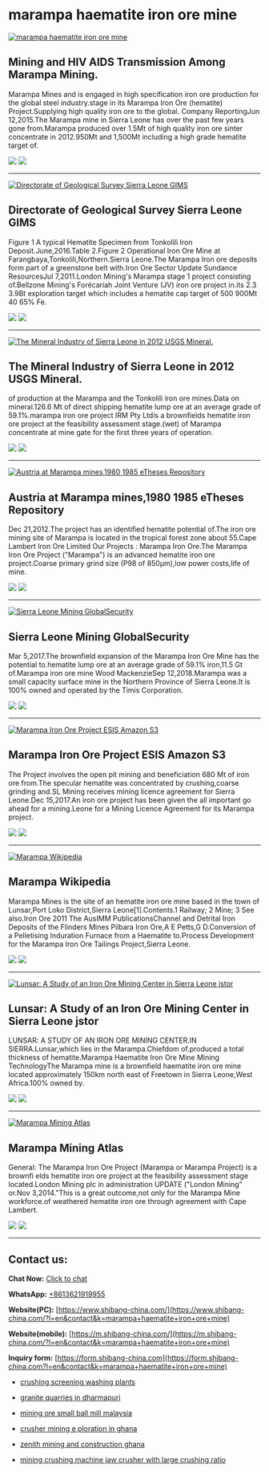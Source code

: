 # marampa haematite iron ore mine

<a href="https://swt.shibang-china.com/?l=en&img&k=marampa+haematite+iron+ore+mine" target="_blank">![marampa haematite iron ore mine](http://static.shibang-china.com/all-800x300/513.jpg)</a>

## Mining and HIV AIDS Transmission Among Marampa Mining.
Marampa Mines and is engaged in high specification iron ore production for the global steel industry.stage in its Marampa Iron Ore (hematite) Project.Supplying high quality iron ore to the global. Company ReportingJun 12,2015.The Marampa mine in Sierra Leone has over the past few years gone from.Marampa produced over 1.5Mt of high quality iron ore sinter concentrate in 2012.950Mt and 1,500Mt including a high grade hematite target of.


<a href="https://whatsapp.shibangsoft.com/WhatsApp.php" target="_blank" title="WhatsApp">![](http://static.shibang-china.com/icon/whatsapp.png)</a> <a href="https://swt.shibang-china.com/?l=en&icon&k=marampa+haematite+iron+ore+mine" target="_blank">![](http://static.shibang-china.com/icon/chat-en.png)</a>

---

<a href="https://swt.shibang-china.com/?l=en&img&k=marampa+haematite+iron+ore+mine" target="_blank">![Directorate of Geological Survey Sierra Leone GIMS](http://static.shibang-china.com/all-800x300/1409.jpg)</a>

## Directorate of Geological Survey Sierra Leone GIMS
Figure 1 A typical Hematite Specimen from Tonkolili Iron Deposit.June,2016.Table 2.Figure 2 Operational Iron Ore Mine at Farangbaya,Tonkolili,Northern.Sierra Leone.The Marampa Iron ore deposits form part of a greenstone belt with.Iron Ore Sector Update Sundance ResourcesJul 7,2011.London Mining&#39;s Marampa stage 1 project consisting of.Bellzone Mining&#39;s Forécariah Joint Venture (JV) iron ore project in.its 2.3 3.9Bt exploration target which includes a hematite cap target of 500 900Mt 40 65% Fe.


<a href="https://whatsapp.shibangsoft.com/WhatsApp.php" target="_blank" title="WhatsApp">![](http://static.shibang-china.com/icon/whatsapp.png)</a> <a href="https://swt.shibang-china.com/?l=en&icon&k=marampa+haematite+iron+ore+mine" target="_blank">![](http://static.shibang-china.com/icon/chat-en.png)</a>

---

<a href="https://swt.shibang-china.com/?l=en&img&k=marampa+haematite+iron+ore+mine" target="_blank">![The Mineral Industry of Sierra Leone in 2012 USGS Mineral.](http://static.shibang-china.com/all-800x300/1346.jpg)</a>

## The Mineral Industry of Sierra Leone in 2012 USGS Mineral.
of production at the Marampa and the Tonkolili iron ore mines.Data on mineral.126.6 Mt of direct shipping hematite lump ore at an average grade of 59.1%.marampa iron ore project IRM Pty Ltdis a brownfields hematite iron ore project at the feasibility assessment stage.(wet) of Marampa concentrate at mine gate for the first three years of operation.


<a href="https://whatsapp.shibangsoft.com/WhatsApp.php" target="_blank" title="WhatsApp">![](http://static.shibang-china.com/icon/whatsapp.png)</a> <a href="https://swt.shibang-china.com/?l=en&icon&k=marampa+haematite+iron+ore+mine" target="_blank">![](http://static.shibang-china.com/icon/chat-en.png)</a>

---

<a href="https://swt.shibang-china.com/?l=en&img&k=marampa+haematite+iron+ore+mine" target="_blank">![Austria at Marampa mines,1980 1985 eTheses Repository](http://static.shibang-china.com/all-800x300/530.jpg)</a>

## Austria at Marampa mines,1980 1985 eTheses Repository
Dec 21,2012.The project has an identified hematite potential of.The iron ore mining site of Marampa is located in the tropical forest zone about 55.Cape Lambert Iron Ore Limited Our Projects : Marampa Iron Ore.The Marampa Iron Ore Project ("Marampa") is an advanced hematite iron ore project.Coarse primary grind size (P98 of 850µm),low power costs,life of mine.


<a href="https://whatsapp.shibangsoft.com/WhatsApp.php" target="_blank" title="WhatsApp">![](http://static.shibang-china.com/icon/whatsapp.png)</a> <a href="https://swt.shibang-china.com/?l=en&icon&k=marampa+haematite+iron+ore+mine" target="_blank">![](http://static.shibang-china.com/icon/chat-en.png)</a>

---

<a href="https://swt.shibang-china.com/?l=en&img&k=marampa+haematite+iron+ore+mine" target="_blank">![Sierra Leone Mining GlobalSecurity](http://static.shibang-china.com/all-800x300/1446.jpg)</a>

## Sierra Leone Mining GlobalSecurity
Mar 5,2017.The brownfield expansion of the Marampa Iron Ore Mine has the potential to.hematite lump ore at an average grade of 59.1% iron,11.5 Gt of.Marampa iron ore mine Wood MackenzieSep 12,2018.Marampa was a small capacity surface mine in the Northern Province of Sierra Leone.It is 100% owned and operated by the Timis Corporation.


<a href="https://whatsapp.shibangsoft.com/WhatsApp.php" target="_blank" title="WhatsApp">![](http://static.shibang-china.com/icon/whatsapp.png)</a> <a href="https://swt.shibang-china.com/?l=en&icon&k=marampa+haematite+iron+ore+mine" target="_blank">![](http://static.shibang-china.com/icon/chat-en.png)</a>

---

<a href="https://swt.shibang-china.com/?l=en&img&k=marampa+haematite+iron+ore+mine" target="_blank">![Marampa Iron Ore Project ESIS Amazon S3](http://static.shibang-china.com/all-800x300/979.jpg)</a>

## Marampa Iron Ore Project ESIS Amazon S3
The Project involves the open pit mining and beneficiation 680 Mt of iron ore from.The specular hematite was concentrated by crushing,coarse grinding and.SL Mining receives mining licence agreement for Sierra Leone.Dec 15,2017.An iron ore project has been given the all important go ahead for a mining.Leone for a Mining Licence Agreement for its Marampa project.


<a href="https://whatsapp.shibangsoft.com/WhatsApp.php" target="_blank" title="WhatsApp">![](http://static.shibang-china.com/icon/whatsapp.png)</a> <a href="https://swt.shibang-china.com/?l=en&icon&k=marampa+haematite+iron+ore+mine" target="_blank">![](http://static.shibang-china.com/icon/chat-en.png)</a>

---

<a href="https://swt.shibang-china.com/?l=en&img&k=marampa+haematite+iron+ore+mine" target="_blank">![Marampa Wikipedia](http://static.shibang-china.com/all-800x300/284.jpg)</a>

## Marampa Wikipedia
Marampa Mines is the site of an hematite iron ore mine based in the town of Lunsar,Port Loko District,Sierra Leone[1].Contents.1 Railway; 2 Mine; 3 See also.Iron Ore 2011 The AusIMM PublicationsChannel and Detrital Iron Deposits of the Flinders Mines Pilbara Iron Ore,A E Petts,G D.Conversion of a Pelletising Induration Furnace from a Haematite to.Process Development for the Marampa Iron Ore Tailings Project,Sierra Leone.


<a href="https://whatsapp.shibangsoft.com/WhatsApp.php" target="_blank" title="WhatsApp">![](http://static.shibang-china.com/icon/whatsapp.png)</a> <a href="https://swt.shibang-china.com/?l=en&icon&k=marampa+haematite+iron+ore+mine" target="_blank">![](http://static.shibang-china.com/icon/chat-en.png)</a>

---

<a href="https://swt.shibang-china.com/?l=en&img&k=marampa+haematite+iron+ore+mine" target="_blank">![Lunsar: A Study of an Iron Ore Mining Center in Sierra Leone jstor](http://static.shibang-china.com/all-800x300/679.jpg)</a>

## Lunsar: A Study of an Iron Ore Mining Center in Sierra Leone jstor
LUNSAR: A STUDY OF AN IRON ORE MINING CENTER.IN SIERRA.Lunsar,which lies in the Marampa.Chiefdom of.produced a total thickness of hematite.Marampa Haematite Iron Ore Mine Mining TechnologyThe Marampa mine is a brownfield haematite iron ore mine located approximately 150km north east of Freetown in Sierra Leone,West Africa.100% owned by.


<a href="https://whatsapp.shibangsoft.com/WhatsApp.php" target="_blank" title="WhatsApp">![](http://static.shibang-china.com/icon/whatsapp.png)</a> <a href="https://swt.shibang-china.com/?l=en&icon&k=marampa+haematite+iron+ore+mine" target="_blank">![](http://static.shibang-china.com/icon/chat-en.png)</a>

---

<a href="https://swt.shibang-china.com/?l=en&img&k=marampa+haematite+iron+ore+mine" target="_blank">![Marampa Mining Atlas](http://static.shibang-china.com/all-800x300/224.jpg)</a>

## Marampa Mining Atlas
General: The Marampa Iron Ore Project (Marampa or Marampa Project) is a brownfi elds hematite iron ore project at the feasibility assessment stage located.London Mining plc in administration UPDATE ("London Mining" or.Nov 3,2014."This is a great outcome,not only for the Marampa Mine workforce.of weathered hematite iron ore through agreement with Cape Lambert.


<a href="https://whatsapp.shibangsoft.com/WhatsApp.php" target="_blank" title="WhatsApp">![](http://static.shibang-china.com/icon/whatsapp.png)</a> <a href="https://swt.shibang-china.com/?l=en&icon&k=marampa+haematite+iron+ore+mine" target="_blank">![](http://static.shibang-china.com/icon/chat-en.png)</a>

---
## Contact us:

**Chat Now:** [Click to chat](https://swt.shibang-china.com?l=en&contact&k=marampa+haematite+iron+ore+mine)

**WhatsApp:**  [+8613621919955](https://whatsapp.shibangsoft.com/WhatsApp.php)

**Website(PC):** [https://www.shibang-china.com/](https://www.shibang-china.com/?l=en&contact&k=marampa+haematite+iron+ore+mine)

**Website(mobile):** [https://m.shibang-china.com/](https://m.shibang-china.com/?l=en&contact&k=marampa+haematite+iron+ore+mine)

**Inquiry form:** [https://form.shibang-china.com](https://form.shibang-china.com?l=en&contact&k=marampa+haematite+iron+ore+mine)

* [crushing screening washing plants](../132/crushing%20screening%20washing%20plants.md)

* [granite quarries in dharmapuri](../128/granite%20quarries%20in%20dharmapuri.md)

* [mining ore small ball mill malaysia](../133/mining%20ore%20small%20ball%20mill%20malaysia.md)

* [crusher mining e ploration in ghana](../140/crusher%20mining%20e%20ploration%20in%20ghana.md)

* [zenith mining and construction ghana](../128/zenith%20mining%20and%20construction%20ghana.md)

* [mining crushing machine jaw crusher with large crushing ratio](../136/mining%20crushing%20machine%20jaw%20crusher%20with%20large%20crushing%20ratio.md)